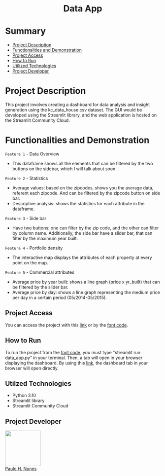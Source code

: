 <h1 align="center">Data App</h1>

# Summary

* [Project Description](#Project-Description)
* [Functionalities and Demonstration](#Functionalities-and-Demonstration)
* [Project Access](#Project-Access)
* [How to Run](#How-to_Run)
* [Utilized Technologies ](#Utilized-Technologies)
* [Project Developer](#Project-Developer)

# Project Description

This project involves creating a dashboard for data analysis and insight generation using the kc_data_house.csv dataset. The GUI would be developed using the Streamlit library, and the web application is hosted on the Streamlit Community Cloud.

# Functionalities and Demonstration

`Feature 1` - Data Overview

* This dataframe shows all the elements that can be filtered by the two buttons on the sidebar, which I will talk about soon.

`Feature 2` - Statistics

* Average values: based on the zipcodes, shows you the average data, referent each zipcode. And can be filtered by the zipcode button on side bar.
* Descriptive analysis: shows the statistics for each attribute in the dataframe.

`Feature 3` - Side bar

* Have two buttons: one can filter by the zip code, and the other can filter by column name. Additionally, the side bar have a slider bar, that can filter by the maximum year built.

`Feature 4` - Portfolio density

* The interactive map displays the attributes of each property at every point on the map.

`Feature 5` - Commercial attributes

* Average price by year built: shows a line graph (price x yr_built) that can be filtered by the slider bar.
* Average price by day: shows a line graph representing the medium price per day in a certain period (05/2014-05/2015).

## Project Access

You can access the project with this [link](https://paulooo0-data-app-data-app-3j2odn.streamlit.app) or by the [font code](https://github.com/Paulooo0/data-app).

## How to Run

To run the project from the [font code](https://github.com/Paulooo0/data-app), you must type "streamlit run data_app.py" in your terminal. Then, a tab will open in your browser displaying the dashboard.
By using this [link](https://paulooo0-data-app-data-app-3j2odn.streamlit.app), the dashboard tab in your browser will open directly.

## Utilzed Technologies

* Python 3.10
* Streamlit library
* Streamlit Community Cloud

## Project Developer

<img src="https://avatars.githubusercontent.com/u/110143071?s=400&u=d4e733aa17a79d46d89e1a001470f6252508e3b7&v=4"
width=115><br>
[Paulo H. Nunes](https://github.com/Paulooo0)
